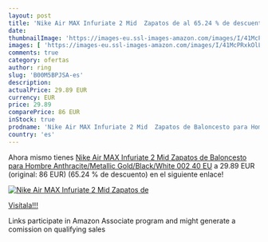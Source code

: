 ```yaml
---
layout: post
title: 'Nike Air MAX Infuriate 2 Mid  Zapatos de al 65.24 % de descuento'
date: 
thumbnailImage: 'https://images-eu.ssl-images-amazon.com/images/I/41McPRxkOlL._SL200_.jpg'
images: [ 'https://images-eu.ssl-images-amazon.com/images/I/41McPRxkOlL._SL200_.jpg' ]
comments: true
category: ofertas
author: ring
slug: 'B00M5BPJSA-es'
description:
actualPrice: 29.89 EUR
currency: EUR
price: 29.89
comparePrice: 86 EUR
inStock: true
prodname: 'Nike Air MAX Infuriate 2 Mid  Zapatos de Baloncesto para Hombre   Anthracite/Metallic Gold/Black/White 002   40 EU'
country: 'es'
---
```


Ahora mismo tienes [Nike Air MAX Infuriate 2 Mid  Zapatos de Baloncesto para Hombre   Anthracite/Metallic Gold/Black/White 002   40 EU](https://www.amazon.es/dp/B00M5BPJSA/?tag=tolees-21) a 29.89 EUR (original: 86 EUR) (65.24 %  de descuento) en el siguiente enlace!

[![Nike Air MAX Infuriate 2 Mid  Zapatos de](https://images-eu.ssl-images-amazon.com/images/I/41McPRxkOlL._SL200_.jpg)](https://www.amazon.es/dp/B00M5BPJSA/?tag=tolees-21)

[Visítala!!!](https://www.amazon.es/dp/B00M5BPJSA/?tag=tolees-21)

Links participate in Amazon Associate program and might generate a comission on qualifying sales
